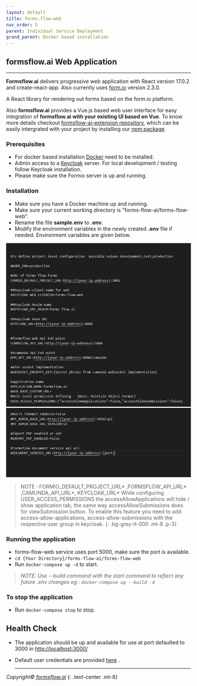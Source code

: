 ```yaml
---
layout: default
title: forms-flow-web
nav_order: 5
parent: Individual Service Deployment
grand_parent: Docker based installation
---
```


## formsflow.ai Web Application

---

**Formsflow.ai** delivers progressive web application with React version 17.0.2 and create-react-app. Also currently uses [form.io](https://github.com/formio/formio) version 2.3.0.

A React library for rendering out forms based on the form.io platform.

Also **formsflow.ai** provides a Vue.js based web user interface for easy integration of **formsflow.ai with your existing UI based on Vue**. To know more details checkout [formsflow-ai-extension repository](https://github.com/AOT-Technologies/forms-flow-ai-extensions/tree/master/camunda-formio-tasklist-vue), which can be easily intergrated with your project by installing our [npm package](https://www.npmjs.com/package/camunda-formio-tasklist-vue).

### Prerequisites
- For docker based installation [Docker](https://www.docker.com/) need to be installed.
- Admin access to a [Keycloak](https://www.keycloak.org/) server. For local development / testing follow Keycloak installation.
- Please make sure the Formio server is up and running.
### Installation
- Make sure you have a Docker machine up and running.
- Make sure your current working directory is "forms-flow-ai/forms-flow-web".
- Rename the file **sample.env** to **.env**.
- Modify the environment variables in the newly created **.env** file if needed. Environment variables are given below. 

![web](../../../assets/setup/web1.png)
![web](../../../assets/setup/web2.png)
  

>NOTE : FORMIO_DEFAULT_PROJECT_URL* ,FORMSFLOW_API_URL* ,CAMUNDA_API_URL*, KEYCLOAK_URL*
>While configuring USER_ACCESS_PERMISSIONS the accessAllowApplications will hide / show application tab, the same way accessAllowSubmissions does for viewSubmission button. To enable this feature you need to add access-allow-applications, access-allow-submissions with the respective user group in keycloak.
{: .bg-grey-lt-000 .mt-8 .p-3}   

### Running the application
- forms-flow-web service uses port 5000, make sure the port is available.
- `cd {Your Directory}/forms-flow-ai/forms-flow-web`
- Run `docker-compose up -d` to start.  

> *NOTE: Use --build command with the start command to reflect any future .env changes eg : `docker-compose up --build -d`*

### To stop the application
- Run `docker-compose stop` to stop.  


## Health Check
- The application should be up and available for use at port defaulted to 3000 in [http://localhost:3000/](http://localhost:3000/)
- Default user credentials are provided <a href="https://aot-technologies.github.io/forms-flow-ai-doc/default%20user%20credential.html"  target="_blank" > here</a> .  


  --- 
*Copyright© [formsflow.ai](https://formsflow.ai/)*
{: .text-center .mt-8}
